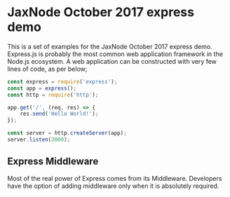 
# JaxNode October 2017 express demo

This is a set of examples for the JaxNode October 2017 express demo. Express.js is probably the most common web application framework in the Node.js ecosystem.
A web application can be constructed with very few lines of code, as per below;

```Javascript
const express = require('express');
const app = express();
const http = require('http');

app.get('/', (req, res) => {
    res.send('Hello World!');
});

const server = http.createServer(app);
server.listen(3000);
``` 

## Express Middleware
Most of the real power of Express comes from its Middleware. Developers have the option of adding middleware only when it is absolutely required.